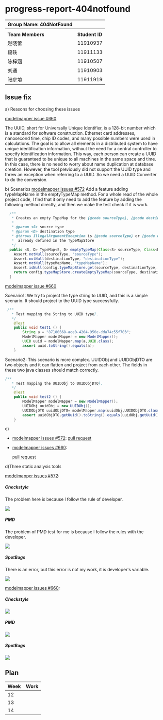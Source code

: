 # progress-report-404notfound

| Group Name:  404NotFound |                |
|:------------------------ |:-------------- |
|                          |                |
| **Team Members**         | **Student ID** |
| 赵晓蕾                      | 11910937       |
| 段轶                       | 11911133       |
| 陈梓涵                      | 11910507       |
| 刘通                       | 11910903       |
| 张庭境                      | 11911919       |

## Issue fix

 a) Reasons for choosing these issues

[modelmapper issue #660](https://github.com/modelmapper/modelmapper/issues/660)

The UUID, short for Universally Unique Identifier, is a 128-bit number which is a standard for software construction.  Ethernet card addresses, nanosecond time, chip ID codes, and many possible numbers were used in calculations. The goal is to allow all elements in a distributed system to have unique identification information, without the need for a central controller to specify identification information. This way, each person can create a UUID that is guaranteed to be unique to all machines in the same space and time. In this case, there is no need to worry about name duplication at database creation. However, the tool previously did not support the UUID type and threw an exception when referring to a UUID. So we need a UUID Converter to do the conversion.

b) Scenarios
[modelmapper issues #572](https://github.com/modelmapper/modelmapper/issues/572)
Add a feature adding typeMapName in the emptyTypeMap method. For a whole read of the whole project code, I find that it only need to add the feature by adding the following method directly, and then we make the test check if it is work.

```java
  /**
   * Creates an empty TypeMap for the {@code sourceType}, {@code destinationType}.
   *
   * @param <S> source type
   * @param <D> destination type
   * @throws IllegalArgumentException is {@code sourceType} or {@code destinationType} are null, or {@code TypeMap<Source Type, DestinationType}
   *  already defined in the TypeMapStore
   */
  public <S, D> TypeMap<S, D> emptyTypeMap(Class<S> sourceType, Class<D> destinationType, String typeMapName) {
    Assert.notNull(sourceType, "sourceType");
    Assert.notNull(destinationType, "destinationType");
    Assert.notNull(typeMapName, "typeMapName");
    Assert.isNull(config.typeMapStore.get(sourceType, destinationType, typeMapName), "TypeMap already defined");
    return config.typeMapStore.createEmptyTypeMap(sourceType, destinationType, typeMapName, config, engine);
  }
```
[modelmapper issue #660](https://github.com/modelmapper/modelmapper/issues/660)

Scenario1: We try to project the type string to UUID, and this is a simple scenario. It should project to the UUID type successfully.

```java
 /**
   * Test mapping the String to UUID type}.
   */
    @Test
    public void test1 () {
        String a = "87180668-ace8-4204-950e-dda74c55f703";
        ModelMapper modelMapper = new ModelMapper();
        UUID uuid = modelMapper.map(a,UUID.class);
        assert uuid.toString().equals(a);
    }
```

Scenario2: This scenario is more complex. UUIDObj and UUIDObjDTO are two objects and it can flatten and project from each other. The fields in these two java classes should match correctly.

```java
/**
   * Test mapping the UUIDObj to UUIDObjDTO}.
   */
    @Test
    public void test2 () {
        ModelMapper modelMapper = new ModelMapper();
        UUIDObj uuidObj = new UUIDObj();
        UUIDObjDTO uuidObjDTO= modelMapper.map(uuidObj,UUIDObjDTO.class);
        assert uuidObjDTO.getUuid().toString().equals(uuidObj.getUuid());
    }
```
c)

- [modelmapper issues #572](https://github.com/modelmapper/modelmapper/issues/572):
   [pull request](https://github.com/modelmapper/modelmapper/pull/664)

-  [modelmapper issues #660](https://github.com/modelmapper/modelmapper/issues/660):

   [pull request](https://github.com/modelmapper/modelmapper/pull/663)





d)Three static analysis tools

[modelmapper issues #572](https://github.com/modelmapper/modelmapper/issues/572):

##### Checkstyle

The problem here is because I follow the rule of developer.

![](./pic/checkstyle_Issue572.png)

##### PMD

The problem of PMD test for me is because I follow the rules with the developer.

![](./pic/PMD_Issue572.png)

##### SpotBugs

There is an error, but this error is not my work, it is developer's variable.

![](./pic/SpotBug_Issue572.png)

 [modelmapper issues #660](https://github.com/modelmapper/modelmapper/issues/660):
##### Checkstyle
![](./pic/checkStyle#660.png)
##### PMD
![](./pic/PMD#660.png)
##### SpotBugs
![](./pic/Spotbugs#660.png)



## Plan

| Week | Work |
| ---- | ---- |
| 12   |      |
| 13   |      |
| 14   |      |

## 
